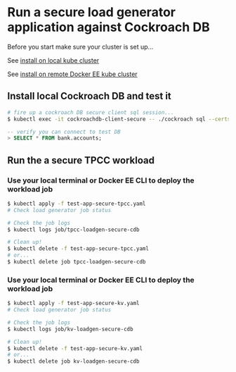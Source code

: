 # Run a secure load generator application against Cockroach DB

Before you start make sure your cluster is set up...

See [install on local kube cluster](INSTALL-COCKROACHDB-LOCAL-KUBE.md)

See [install on remote Docker EE kube cluster](INSTALL-COCKROACHDB-DOCKER-ENTERPRISE.md)


## Install local Cockroach DB and test it


```bash
# fire up a cockroach DB secure client sql session...
$ kubectl exec -it cockroachdb-client-secure -- ./cockroach sql --certs-dir=/cockroach-certs --host=cockroachdb-public
```

```sql
-- verify you can connect to test DB
> SELECT * FROM bank.accounts;
```

## Run the a secure TPCC workload

### Use your local terminal or Docker EE CLI to deploy the workload job

```bash
$ kubectl apply -f test-app-secure-tpcc.yaml
# Check load generator job status 

# Check the job logs
$ kubectl logs job/tpcc-loadgen-secure-cdb

# Clean up! 
$ kubectl delete -f test-app-secure-tpcc.yaml
# or...
$ kubectl delete job tpcc-loadgen-secure-cdb
```

### Use your local terminal or Docker EE CLI to deploy the workload job

```bash
$ kubectl apply -f test-app-secure-kv.yaml
# Check load generator job status 

# Check the job logs
$ kubectl logs job/kv-loadgen-secure-cdb

# Clean up! 
$ kubectl delete -f test-app-secure-kv.yaml
# or...
$ kubectl delete job kv-loadgen-secure-cdb
```